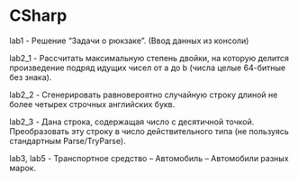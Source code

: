 # CSharp
lab1 - Решение “Задачи о рюкзаке”. (Ввод данных из консоли) 

lab2_1 - Рассчитать максимальную степень двойки, на которую делится произведение подряд идущих чисел от a до b (числа целые 64-битные без знака).

lab2_2 - Сгенерировать равновероятно случайную строку длиной не более четырех строчных английских букв.

lab2_3 - Дана строка, содержащая число с десятичной точкой. Преобразовать эту строку в число действительного типа (не пользуясь стандартным Parse/TryParse).

lab3, lab5 - Транспортное средство – Автомобиль – Автомобили разных марок.
